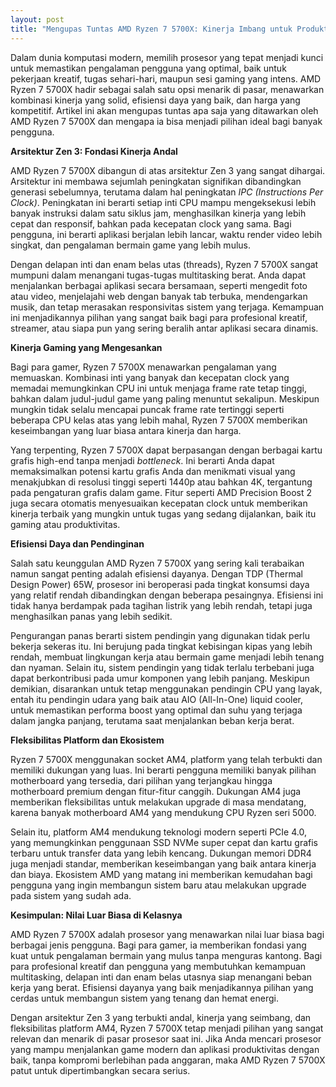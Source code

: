 ```yaml
---
layout: post
title: "Mengupas Tuntas AMD Ryzen 7 5700X: Kinerja Imbang untuk Produktivitas dan Gaming"
---
```


Dalam dunia komputasi modern, memilih prosesor yang tepat menjadi kunci untuk memastikan pengalaman pengguna yang optimal, baik untuk pekerjaan kreatif, tugas sehari-hari, maupun sesi gaming yang intens. AMD Ryzen 7 5700X hadir sebagai salah satu opsi menarik di pasar, menawarkan kombinasi kinerja yang solid, efisiensi daya yang baik, dan harga yang kompetitif. Artikel ini akan mengupas tuntas apa saja yang ditawarkan oleh AMD Ryzen 7 5700X dan mengapa ia bisa menjadi pilihan ideal bagi banyak pengguna.

**Arsitektur Zen 3: Fondasi Kinerja Andal**

AMD Ryzen 7 5700X dibangun di atas arsitektur Zen 3 yang sangat dihargai. Arsitektur ini membawa sejumlah peningkatan signifikan dibandingkan generasi sebelumnya, terutama dalam hal peningkatan *IPC (Instructions Per Clock)*. Peningkatan ini berarti setiap inti CPU mampu mengeksekusi lebih banyak instruksi dalam satu siklus jam, menghasilkan kinerja yang lebih cepat dan responsif, bahkan pada kecepatan clock yang sama. Bagi pengguna, ini berarti aplikasi berjalan lebih lancar, waktu render video lebih singkat, dan pengalaman bermain game yang lebih mulus.

Dengan delapan inti dan enam belas utas (threads), Ryzen 7 5700X sangat mumpuni dalam menangani tugas-tugas multitasking berat. Anda dapat menjalankan berbagai aplikasi secara bersamaan, seperti mengedit foto atau video, menjelajahi web dengan banyak tab terbuka, mendengarkan musik, dan tetap merasakan responsivitas sistem yang terjaga. Kemampuan ini menjadikannya pilihan yang sangat baik bagi para profesional kreatif, streamer, atau siapa pun yang sering beralih antar aplikasi secara dinamis.

**Kinerja Gaming yang Mengesankan**

Bagi para gamer, Ryzen 7 5700X menawarkan pengalaman yang memuaskan. Kombinasi inti yang banyak dan kecepatan clock yang memadai memungkinkan CPU ini untuk menjaga frame rate tetap tinggi, bahkan dalam judul-judul game yang paling menuntut sekalipun. Meskipun mungkin tidak selalu mencapai puncak frame rate tertinggi seperti beberapa CPU kelas atas yang lebih mahal, Ryzen 7 5700X memberikan keseimbangan yang luar biasa antara kinerja dan harga.

Yang terpenting, Ryzen 7 5700X dapat berpasangan dengan berbagai kartu grafis high-end tanpa menjadi *bottleneck*. Ini berarti Anda dapat memaksimalkan potensi kartu grafis Anda dan menikmati visual yang menakjubkan di resolusi tinggi seperti 1440p atau bahkan 4K, tergantung pada pengaturan grafis dalam game. Fitur seperti AMD Precision Boost 2 juga secara otomatis menyesuaikan kecepatan clock untuk memberikan kinerja terbaik yang mungkin untuk tugas yang sedang dijalankan, baik itu gaming atau produktivitas.

**Efisiensi Daya dan Pendinginan**

Salah satu keunggulan AMD Ryzen 7 5700X yang sering kali terabaikan namun sangat penting adalah efisiensi dayanya. Dengan TDP (Thermal Design Power) 65W, prosesor ini beroperasi pada tingkat konsumsi daya yang relatif rendah dibandingkan dengan beberapa pesaingnya. Efisiensi ini tidak hanya berdampak pada tagihan listrik yang lebih rendah, tetapi juga menghasilkan panas yang lebih sedikit.

Pengurangan panas berarti sistem pendingin yang digunakan tidak perlu bekerja sekeras itu. Ini berujung pada tingkat kebisingan kipas yang lebih rendah, membuat lingkungan kerja atau bermain game menjadi lebih tenang dan nyaman. Selain itu, sistem pendingin yang tidak terlalu terbebani juga dapat berkontribusi pada umur komponen yang lebih panjang. Meskipun demikian, disarankan untuk tetap menggunakan pendingin CPU yang layak, entah itu pendingin udara yang baik atau AIO (All-In-One) liquid cooler, untuk memastikan performa boost yang optimal dan suhu yang terjaga dalam jangka panjang, terutama saat menjalankan beban kerja berat.

**Fleksibilitas Platform dan Ekosistem**

Ryzen 7 5700X menggunakan socket AM4, platform yang telah terbukti dan memiliki dukungan yang luas. Ini berarti pengguna memiliki banyak pilihan motherboard yang tersedia, dari pilihan yang terjangkau hingga motherboard premium dengan fitur-fitur canggih. Dukungan AM4 juga memberikan fleksibilitas untuk melakukan upgrade di masa mendatang, karena banyak motherboard AM4 yang mendukung CPU Ryzen seri 5000.

Selain itu, platform AM4 mendukung teknologi modern seperti PCIe 4.0, yang memungkinkan penggunaan SSD NVMe super cepat dan kartu grafis terbaru untuk transfer data yang lebih kencang. Dukungan memori DDR4 juga menjadi standar, memberikan keseimbangan yang baik antara kinerja dan biaya. Ekosistem AMD yang matang ini memberikan kemudahan bagi pengguna yang ingin membangun sistem baru atau melakukan upgrade pada sistem yang sudah ada.

**Kesimpulan: Nilai Luar Biasa di Kelasnya**

AMD Ryzen 7 5700X adalah prosesor yang menawarkan nilai luar biasa bagi berbagai jenis pengguna. Bagi para gamer, ia memberikan fondasi yang kuat untuk pengalaman bermain yang mulus tanpa menguras kantong. Bagi para profesional kreatif dan pengguna yang membutuhkan kemampuan multitasking, delapan inti dan enam belas utasnya siap menangani beban kerja yang berat. Efisiensi dayanya yang baik menjadikannya pilihan yang cerdas untuk membangun sistem yang tenang dan hemat energi.

Dengan arsitektur Zen 3 yang terbukti andal, kinerja yang seimbang, dan fleksibilitas platform AM4, Ryzen 7 5700X tetap menjadi pilihan yang sangat relevan dan menarik di pasar prosesor saat ini. Jika Anda mencari prosesor yang mampu menjalankan game modern dan aplikasi produktivitas dengan baik, tanpa kompromi berlebihan pada anggaran, maka AMD Ryzen 7 5700X patut untuk dipertimbangkan secara serius.
